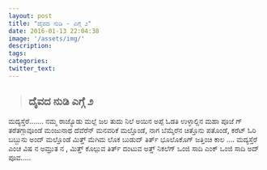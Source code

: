 ```yaml
---
layout: post
title: "ದೈವದ ನುಡಿ - ಎಗ್ಗೆ ೨"
date: 2016-01-13 22:04:38
image: '/assets/img/'
description:
tags:
categories:
twitter_text:
---
```


>## ದೈವದ ನುಡಿ ಎಗ್ಗೆ ೨ 


> 
ಮದ್ಯಸ್ತೆರೆ.......
      ನಮ್ಮ  ರಾಜ್ಯೊಡು ಮಲ್ಲೆ ಜಲ ತುದು ನಿಲೆ ಅಯಿನ ಅಪ್ಪೆ ಓಡತಿ ಉಳ್ಳಾಲ್ದಿನ ಮಹಾ ಪೂಜೆ ಗ್ ತರೆತಗ್ಗಾವೂಂಡೆ ಮಂಜುನಾಥ ದೆವೆರೆನ್ ಮನವರಿಕೆ ಮಲ್ತೊಂಡೆ, ನಾಗ  ಬೆಮ್ಮೆರೆನ ಚಿತ್ತೊನು ಪತೊಂಡೆ, ಕರೆಟ್ ಓರಿ ಬಬ್ಬುನು ಅಂದ್ ಮಲ್ತೊಂಡೆ  ಮಿತ್ತ್ ಮೆಗಿಮ ಲೊಕ ಬುಡುದ್ ತಿರ್ತ್ ಭೂಲೊಕೊಗ್ ಜತ್ತಿಂಚಿ ಕಾಲ ....
ಮದ್ಯಸ್ತೆರೆ  ಎಂಚ ವಿಷ ನ ಅಮ್ರುತ ನ , ಮಿತ್ತ್ ಕೊಲ್ಪುವ ತಿರ್ತ್ ದಂಟುವ ಅತ್ತ್ ನಿಕಲೆಗ್ ಒಂಜಿ ಸಾದಿ ಎಂಕ್ ಒಂಜಿ ಸಾದಿ ಅದ್ ಪೂವ.....




